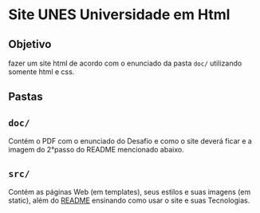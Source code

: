 # Site UNES Universidade em Html
## Objetivo
fazer um site html de acordo com o enunciado da pasta ```doc/``` utilizando somente html e css.

## Pastas

## ```doc/```
Contém o PDF com o enunciado do Desafio e como o site deverá ficar e a imagem do 2°passo do README mencionado abaixo.

## ```src/```

Contém as páginas Web (em templates), seus estilos e suas imagens (em static), além do [README](./src/README.md) ensinando como usar o site e suas Tecnologias.